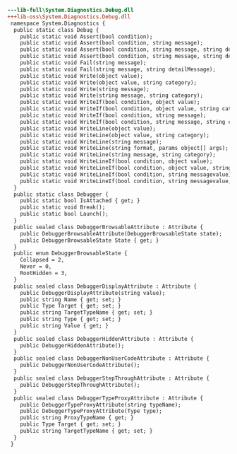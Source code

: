 ﻿```diff
---lib-full\System.Diagnostics.Debug.dll
+++lib-oss\System.Diagnostics.Debug.dll
 namespace System.Diagnostics {
  public static class Debug {
    public static void Assert(bool condition);
    public static void Assert(bool condition, string message);
    public static void Assert(bool condition, string message, string detailMessage);
    public static void Assert(bool condition, string message, string detailMessageFormat, params object[] args);
    public static void Fail(string message);
    public static void Fail(string message, string detailMessage);
    public static void Write(object value);
    public static void Write(object value, string category);
    public static void Write(string message);
    public static void Write(string message, string category);
    public static void WriteIf(bool condition, object value);
    public static void WriteIf(bool condition, object value, string category);
    public static void WriteIf(bool condition, string message);
    public static void WriteIf(bool condition, string message, string category);
    public static void WriteLine(object value);
    public static void WriteLine(object value, string category);
    public static void WriteLine(string message);
    public static void WriteLine(string format, params object[] args);
    public static void WriteLine(string message, string category);
    public static void WriteLineIf(bool condition, object value);
    public static void WriteLineIf(bool condition, object value, string category);
    public static void WriteLineIf(bool condition, string messagevalue);
    public static void WriteLineIf(bool condition, string messagevalue, string category);
  }
  public static class Debugger {
    public static bool IsAttached { get; }
    public static void Break();
    public static bool Launch();
  }
  public sealed class DebuggerBrowsableAttribute : Attribute {
    public DebuggerBrowsableAttribute(DebuggerBrowsableState state);
    public DebuggerBrowsableState State { get; }
  }
  public enum DebuggerBrowsableState {
    Collapsed = 2,
    Never = 0,
    RootHidden = 3,
  }
  public sealed class DebuggerDisplayAttribute : Attribute {
    public DebuggerDisplayAttribute(string value);
    public string Name { get; set; }
    public Type Target { get; set; }
    public string TargetTypeName { get; set; }
    public string Type { get; set; }
    public string Value { get; }
  }
  public sealed class DebuggerHiddenAttribute : Attribute {
    public DebuggerHiddenAttribute();
  }
  public sealed class DebuggerNonUserCodeAttribute : Attribute {
    public DebuggerNonUserCodeAttribute();
  }
  public sealed class DebuggerStepThroughAttribute : Attribute {
    public DebuggerStepThroughAttribute();
  }
  public sealed class DebuggerTypeProxyAttribute : Attribute {
    public DebuggerTypeProxyAttribute(string typeName);
    public DebuggerTypeProxyAttribute(Type type);
    public string ProxyTypeName { get; }
    public Type Target { get; set; }
    public string TargetTypeName { get; set; }
  }
 }
```
